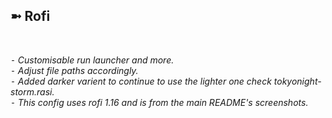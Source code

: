 <h2>➼ Rofi</h2><br>

*⁃ Customisable run launcher and more.*<br>
*⁃ Adjust file paths accordingly.*<br>
*⁃ Added darker varient to continue to use the lighter one check tokyonight-storm.rasi.*<br>
*⁃ This config uses rofi 1.16 and is from the main README's screenshots.*
